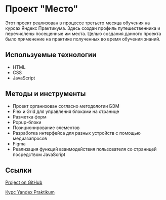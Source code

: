 # Проект "Место"

Этот проект реализован в процессе третьего месяца обучения на курсах Яндекс Практикума. Здесь создан профиль путешественника и перечислены посещенные им места. Целью создания данного проекта было применение на практике полученных во время обучения знаний.

## Используемые технологии

- HTML
- CSS
- JavaScript

## Методы и инструменты

- Проект организован согласно методологии БЭМ
- Flex и Grid для управления блоками на странице
- Разметка форм
- Popup-блоки
- Позиционирование элементов
- Разработка интерфейса для разных устройств с помощью медиазапросов
- Figma
- Реализация функций взаимодействия пользователя со страницей посредством JavaScript

## Ссылки

[Project on GitHub](https://vitcatman.github.io/mesto-project/)

[Курс Yandex Praktikum](https://praktikum.yandex.ru/profile/web-plus/)
